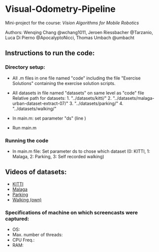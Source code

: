 # Visual-Odometry-Pipeline

Mini-project for the course: *Vision Algorithms for Mobile Robotics*

Authors: Wenqing Chang @wchang1011, Jeroen Riessbacher @Tarzanio, Luca Di Pierno @ApocalyptoNicci, Thomas Umbach @umbacht

## Instructions to run the code:

### Directory setup:
- All .m files in one file named "code" including the file "Exercise Solutions" containing the exercise solution scripts.
- All datasets in file named "datasets" on same level as "code" file
	Relative path for datasets:
		1. "../datasets/kitti/"
		2. "../datasets/malaga-urban-dataset-extract-07/"
		3. "../datasets/parking/"
		4. "../datasets/walking/"

- In main.m: set parameter "ds" (line )
- Run 
main.m

### Running the code

- In main.m file: Set parameter ds to chose which dataset (0: KITTI, 1: Malaga, 2: Parking, 3: Self recorded walking)


## Videos of datasets:
- [KITTI](https://www.youtube.com/...)
- [Malaga](https://www.youtube.com/...)
- [Parking](https://www.youtube.com/...)
- [Walking (own)](https://www.youtube.com/...)

### Specifications of machine on which screencasts were captured:
- OS:
- Max. number of threads:
- CPU Freq.:
- RAM: 
